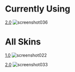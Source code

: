 # Currently Using

[2.0]()
![screenshot036](https://user-images.githubusercontent.com/112648803/235308340-1eedad3d-ac30-49d7-81ee-113722866680.jpg)


# All Skins

[1.0](https://player.s-ul.eu/SckyiPu2)
![screenshot022](https://user-images.githubusercontent.com/112648803/230090971-6f4967ea-1035-4a06-a213-45a8b6e9b928.jpg)

[2.0]()
![screenshot033](https://user-images.githubusercontent.com/112648803/235307633-da59e802-46c6-4de7-91e7-d28e4ea6f79d.jpg)
